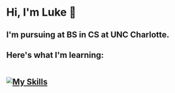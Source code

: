 <h1> Hi, I'm Luke 👋</h1>

<h2> I'm pursuing at BS in CS at UNC Charlotte.</h2>
<h2> Here's what I'm learning:<br />
  <br />
<a href="https://skillicons.dev" rel="nofollow">

[![My Skills](https://skillicons.dev/icons?i=html,css,js,py,java)](https://skillicons.dev)
</a></h2>
